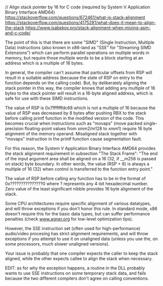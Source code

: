 // Align stack pointer by 16 for C code (required by System V Application Binary Interface AMD64) 
                                      https://stackoverflow.com/questions/672461/what-is-stack-alignment
                                      https://stackoverflow.com/questions/4175281/what-does-it-mean-to-align-the-stack
                                      https://www.isabekov.pro/stack-alignment-when-mixing-asm-and-c-code/

The point of this is that there are some "SIMD" (Single Instruction, Multiple Data) instructions 
(also known in x86-land as "SSE" for "Streaming SIMD Extensions") which can perform parallel operations 
on multiple words in memory, but require those multiple words to be a block starting at an address which 
is a multiple of 16 bytes.

In general, the compiler can't assume that particular offsets from RSP will result in a suitable address 
(because the state of RSP on entry to the function depends on the calling code). But, by deliberately 
aligning the stack pointer in this way, the compiler knows that adding any multiple of 16 bytes to 
the stack pointer will result in a 16-byte aligned address, which is safe for use with these SIMD 
instructions.

The value of RSP is 0x7fffffffdc68 which is not a multiple of 16 because the value of RSP was decreased 
by 8 bytes after pushing RBX to the stack before calling printf function in the modified version of the code.
This becomes crucial when instructions such as "movaps" (move packed single-precision floating-point values 
from xmm2/m128 to xmm1) require 16 byte alignment of the memory operand. Misaligned stack together with "movaps" 
instruction in the printf function cause segmentation fault.

For this reason, the System V Application Binary Interface AMD64 provides the stack alignment requirement in 
subsection "The Stack Frame": 
"The end of the input argument area shall be aligned on a 16 (32, if __m256 is passed on stack) byte boundary. 
In other words, the value (RSP + 8) is always a multiple of 16 (32) when control is transferred to the function 
entry point."

The value of RSP before calling any function has to be in the format of 0x???????????????0 where ? represents 
any 4-bit hexadecimal number. Zero value of the least significant nibble provides 16 byte alignment of the stack.

Some CPU architectures require specific alignment of various datatypes, and will throw exceptions if you don't honor this rule. In standard mode, x86 doesn't require this for the basic data types, but can suffer performance penalties (check www.agner.org for low-level optimization tips).

However, the SSE instruction set (often used for high-performance) audio/video procesing has strict alignment requirements, and will throw exceptions if you attempt to use it on unaligned data (unless you use the, on some processors, much slower unaligned versions).

Your issue is probably that one compiler expects the caller to keep the stack aligned, while the other expects callee to align the stack when necessary.

EDIT: as for why the exception happens, a routine in the DLL probably wants to use SSE instructions on some temporary stack data, and fails because the two different compilers don't agree on calling conventions.